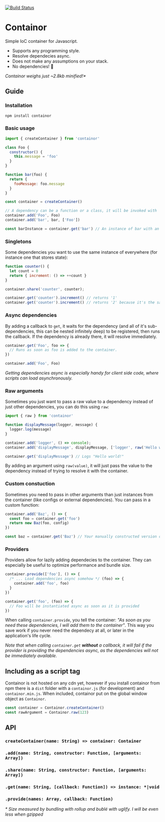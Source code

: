 [![Build Status](https://gitlab.com/ngerritsen/containor/badges/master/pipeline.svg)](https://gitlab.com/ngerritsen/containor/-/commits/master)

# Containor

Simple IoC container for Javascript.

- Supports any programming style.
- Resolve dependecies async.
- Does not make any assumptions on your stack.
- No dependencies! 🎂

_Containor weighs just ~2.8kb minified!\*_

## Guide

### Installation

```bash
npm install containor
```

### Basic usage

```js
import { createContainer } from 'containor'

class Foo {
  constructor() {
    this.message = 'foo'
  }
}

function bar(foo) {
  return {
    fooMessage: foo.message
  }
}

const container = createContainer()

// A dependency can be a function or a class, it will be invoked with 'new' if possible.
container.add('Foo', Foo)
container.add('bar', bar, ['Foo'])

const barInstance = container.get('bar') // An instance of bar with an instance of Foo as an argument
```

### Singletons

Some dependencies you want to use the same instance of everywhere (for instance one that stores state):

```js
function counter() {
  let count = 0
  return { increment: () => ++count }
}

container.share('counter', counter);

container.get('counter').increment() // returns '1'
container.get('counter').increment() // returns '2' because it's the same instance 👍
```

### Async dependencies

By adding a callback to `get`, it waits for the dependency (and all of it's sub-dependencies, this can be nested infinitely deep) to be registered, then runs the callback. If the dependency is already there, it will resolve immediately.

```js
container.get('Foo', foo => {
  // Runs as soon as foo is added to the container.
})

container.add('Foo', Foo)
```

_Getting dependencies async is especially handy for client side code, where scripts can load asynchronously._

### Raw arguments

Sometimes you just want to pass a raw value to a dependency instead of just other dependencies, you can do this using `raw`:

```js
import { raw } from 'containor'

function displayMessage(logger, message) {
  logger.log(message)
}

container.add('logger', () => console);
container.add('displayMessage', displayMessage, ['logger', raw('Hello world!')])

container.get('displayMessage') // Logs "Hello world!"
```

By adding an argument using `raw(value)`, it will just pass the value to the dependency instead of trying to resolve it with the container.

### Custom constuction

Sometimes you need to pass in other arguments than just instances from the container (like configs or external dependencies). You can pass in a custom function:

```js
container.add('Baz', () => {
  const foo = container.get('foo')
  return new Baz(foo, config)
})

const baz = container.get('Baz') // Your manually constructed version of Baz 😎
```

### Providers

Providers allow for lazily adding dependecies to the container. They can especially be useful to optimize performance and bundle size.

```js
container.provide(['foo'], () => {
  /* ... Load dependencies async somehow */ (foo) => {
    container.add('foo', foo)
  }
})

container.get('foo', (foo) => {
  // Foo will be instantiated async as soon as it is provided
})
```

When calling `container.provide`, you tell the container: _"As soon as you need these dependencies, I will add them to the container"_. This way you save work if you never need the dependecy at all, or later in the application's life cycle.

_Note that when calling `container.get` __without__ a callback, it will fail if the provider is providing the dependencies async, as the dependencies will not be immediately available._

## Including as a script tag

Containor is not hosted on any cdn yet, however if you install containor from npm there is a `dist` folder with a `containor.js` (for development) and `containor.min.js`. When included, containor put on the global window object as `Containor`.

```js
const container = Containor.createContainer()
const rawArgument = Containor.raw(123)
```

## API

### `createContainer(name: String) => container: Container`

### `.add(name: String, constructor: Function, [arguments: Array])`
### `.share(name: String, constructor: Function, [arguments: Array])`
### `.get(name: String, [callback: Function]) => instance: *|void`
### `.provide(names: Array, callback: Function)`


_\* Size measured by bundling with rollup and bublé with uglify. I will be even less when gzipped_
